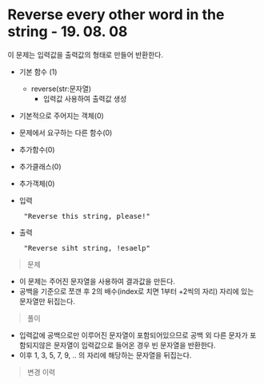 # Reverse every other word in the string - 19. 08. 08

이 문제는 입력값을 출력값의 형태로 만들어 반환한다.

- 기본 함수 (1)
  - reverse(str:문자열)
    - 입력값 사용하여 출력값 생성
- 기본적으로 주어지는 객체(0)
- 문제에서 요구하는 다른 함수(0)
- 추가함수(0) 
- 추가클래스(0)
- 추가객체(0)

- 입력
  <pre> "Reverse this string, please!" </pre>
 
- 출력
  <pre> "Reverse siht string, !esaelp" </pre>

> 문제
  - 이 문제는 주어진 문자열을 사용하여 결과값을 만든다.
  - 공백을 기준으로 쪼갠 후 2의 배수(index로 치면 1부터 +2씩의 자리) 자리에 있는 문자열만 뒤집는다.

> 풀이
  - 입력값에 공백으로만 이루어진 문자열이 포함되어있으므로 공백 외 다른 문자가 포함되지않은 문자열이 입력값으로 들어온 경우 빈 문자열을 반환한다.
  - 이후 1, 3, 5, 7, 9, .. 의 자리에 해당하는 문자열을 뒤집는다.

>변경 이력
